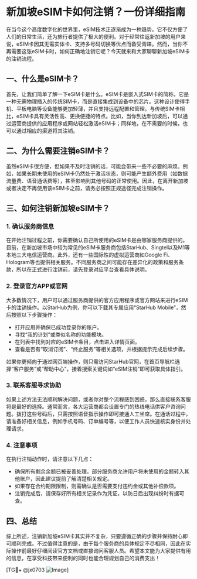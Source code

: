 # 新加坡eSIM卡如何注销？一份详细指南

在当今这个高度数字化的世界里，eSIM技术正逐渐成为一种趋势。它不仅方便了人们的日常生活，还为旅行者提供了极大的便利。对于经常往返新加坡的用户来说，eSIM卡因其无需实体卡、支持多号码切换等优点而备受青睐。然而，当你不再需要这张eSIM卡时，如何正确地注销它呢？今天就来和大家聊聊新加坡eSIM卡的注销流程。

## 一、什么是eSIM卡？

首先，让我们简单了解一下eSIM卡是什么。eSIM卡是嵌入式SIM卡的简称，它是一种无需物理插入的传统SIM卡，而是直接集成到设备中的芯片。这种设计使得手机、平板电脑等设备能够更加轻薄，并且支持远程配置和管理。与传统SIM卡相比，eSIM卡具有灵活性高、更换便捷的特点。比如，当你到达新加坡后，可以通过运营商提供的应用程序或网站轻松激活eSIM卡；同样地，在不需要的时候，也可以通过相应的渠道将其注销。

## 二、为什么需要注销eSIM卡？

虽然eSIM卡很方便，但如果不及时注销的话，可能会带来一些不必要的麻烦。例如，如果长期未使用的eSIM卡仍然处于激活状态，则可能产生额外费用（如数据流量费、语音通话费等），甚至影响到其他号码的正常使用。因此，在离开新加坡或者决定不再使用该eSIM卡之前，请务必按照正规途径完成注销操作。

## 三、如何注销新加坡eSIM卡？

### 1. 确认服务商信息

在开始注销过程之前，你需要确认自己所使用的eSIM卡是由哪家服务商提供的。目前，在新加坡市场中较为常见的eSIM卡服务商包括StarHub、Singtel以及M1等本地三大电信运营商。此外，还有一些国际性的虚拟运营商如Google Fi、Hologram等也提供相关服务。不同服务商之间可能存在差异化的政策和服务条款，所以在正式进行注销前，请先登录对应平台查看具体说明。

### 2. 登录官方APP或官网

大多数情况下，用户可以通过服务商提供的官方应用程序或官方网站来进行eSIM卡的注销操作。以StarHub为例，你可以下载其专属应用“StarHub Mobile”，然后按照以下步骤操作：

- 打开应用并确保已成功登录你的账户。
- 寻找“我的计划”或类似名称的功能模块。
- 在列表中找到对应的eSIM卡条目，点击进入详情页面。
- 查看是否有“取消订阅”、“终止服务”等相关选项，并根据提示完成后续步骤。

如果你更倾向于通过网页端操作，则只需访问StarHub官网，在首页导航栏选择“客户服务”或“帮助中心”，接着搜索关键词如“eSIM注销”即可获取具体指引。

### 3. 联系客服寻求协助

如果上述方法无法顺利解决问题，或者你对整个流程感到困惑，那么直接联系客服将是最好的选择。通常而言，各大运营商都会设置专门的热线电话供客户咨询问题。拨打这些号码后，只需按照语音指示操作即可接通人工坐席。在通话过程中，请准备好相关信息，例如手机号码、订单编号等，以便工作人员快速核实身份并处理请求。

### 4. 注意事项

在执行注销动作时，请注意以下几点：

- 确保所有剩余余额已被妥善处理。部分服务商允许用户将未使用的金额转入其他账户，因此建议提前了解清楚相关规定。
- 如果存在合约期限限制，则需确认是否需要支付违约金或其他补偿款项。
- 注销完成后，请保存好所有相关记录作为凭证，以防日后出现纠纷时有据可查。

## 四、总结

综上所述，注销新加坡eSIM卡其实并不复杂，只要遵循正确的步骤并保持耐心即可顺利完成。不过值得注意的是，由于每个服务商的具体规定不尽相同，因此在实际操作前最好仔细阅读官方文档或直接询问客服人员。希望本文能为大家提供有用的信息，在享受科技带来便利的同时也能合理规划自己的消费支出！

[TG💪+ @jx0703 ![Image](https://github.com/user-attachments/assets/dbca1d08-cadb-493c-b0ec-ad6f7a83f270)]